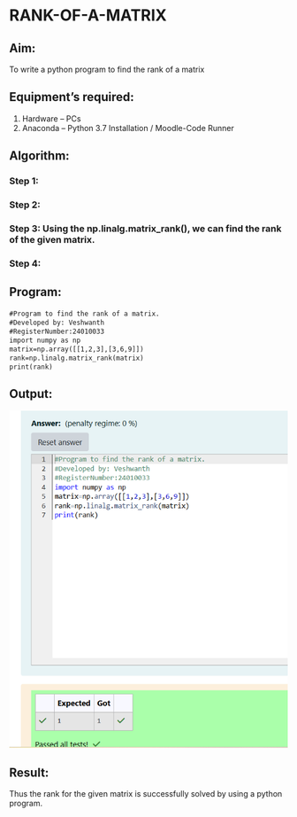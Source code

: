 # RANK-OF-A-MATRIX
## Aim:
To write a python program to find the rank of a matrix
## Equipment’s required:
1. 	Hardware – PCs
2. 	Anaconda – Python 3.7 Installation / Moodle-Code Runner
## Algorithm:
### Step 1: 
### Step 2: 
### Step 3: Using the np.linalg.matrix_rank(), we can find the rank of the given matrix.
### Step 4: 
## Program:

```
#Program to find the rank of a matrix.
#Developed by: Veshwanth
#RegisterNumber:24010033
import numpy as np
matrix=np.array([[1,2,3],[3,6,9]])
rank=np.linalg.matrix_rank(matrix)
print(rank)

```
## Output:
![Result pic](output.png.png)
## Result:
Thus the rank for the given matrix is successfully solved by  using a python program.

